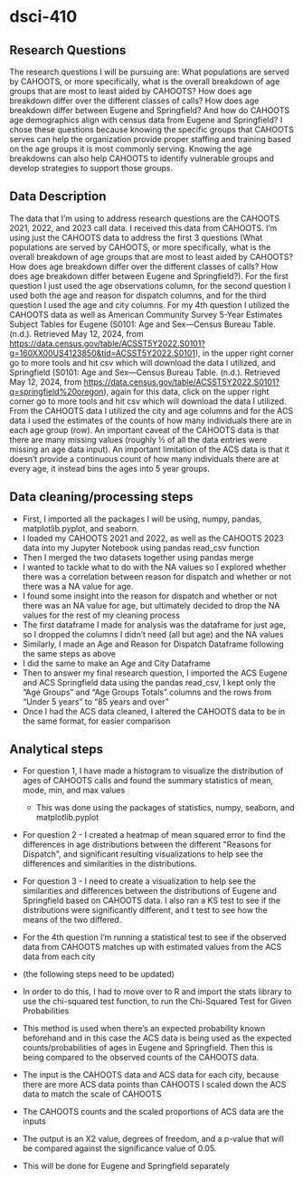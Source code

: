 # dsci-410

## Research Questions

The research questions I will be pursuing are: What populations are served by CAHOOTS, or more specifically, what is the overall breakdown of age groups that are most to least aided by CAHOOTS? How does age breakdown differ over the different classes of calls? How does age breakdown differ between Eugene and Springfield? And how do CAHOOTS age demographics align with census data from Eugene and Springfield? I chose these questions because knowing the specific groups that CAHOOTS serves can help the organization provide proper staffing and training based on the age groups it is most commonly serving. Knowing the age breakdowns can also help CAHOOTS to identify vulnerable groups and develop strategies to support those groups. 

## Data Description

The data that I’m using to address research questions are the CAHOOTS 2021, 2022, and 2023 call data. I received this data from CAHOOTS. I’m using just the CAHOOTS data to address the first 3 questions (What populations are served by CAHOOTS, or more specifically, what is the overall breakdown of age groups that are most to least aided by CAHOOTS? How does age breakdown differ over the different classes of calls? How does age breakdown differ between Eugene and Springfield?). For the first question I just used the age observations column, for the second question I used both the age and reason for dispatch columns, and for the third question I used the age and city columns. For my 4th question I utilized the CAHOOTS data as well as American Community Survey 5-Year Estimates Subject Tables for Eugene (S0101: Age and Sex—Census Bureau Table. (n.d.). Retrieved May 12, 2024, from https://data.census.gov/table/ACSST5Y2022.S0101?g=160XX00US4123850&tid=ACSST5Y2022.S0101), in the upper right corner go to more tools and hit csv which will download the data I utilized, and Springfield (S0101: Age and Sex—Census Bureau Table. (n.d.). Retrieved May 12, 2024, from https://data.census.gov/table/ACSST5Y2022.S0101?q=springfield%20oregon), again for this data, click on the upper right corner go to more tools and hit csv which will download the data I utilized. From the CAHOOTS data I utilized the city and age columns and for the ACS data I used the estimates of the counts of how many individuals there are in each age group (row). An important caveat of the CAHOOTS data is that there are many missing values (roughly ½ of all the data entries were missing an age data input). An important limitation of the ACS data is that it doesn’t provide a continuous count of how many individuals there are at every age, it instead bins the ages into 5 year groups.

## Data cleaning/processing steps

- First, I imported all the packages I will be using, numpy, pandas, matplotlib.pyplot, and seaborn. 
- I loaded my CAHOOTS 2021 and 2022, as well as the CAHOOTS 2023 data into my Jupyter Notebook using pandas read_csv function
- Then I merged the two datasets together using pandas merge
- I wanted to tackle what to do with the NA values so I explored whether there was a correlation between reason for dispatch and whether or not there was a NA value for age.
- I found some insight into the reason for dispatch and whether or not there was an NA value for age, but ultimately decided to drop the NA values for the rest of my cleaning process
- The first dataframe I made for analysis was the dataframe for just age, so I dropped the columns I didn’t need (all but age) and the NA values
- Similarly, I made an Age and Reason for Dispatch Dataframe following the same steps as above
- I did the same to make an Age and City Dataframe 
- Then to answer my final research question, I imported the ACS Eugene and ACS Springfield data using the pandas read_csv, I kept only the “Age Groups” and “Age Groups Totals” columns and the rows from “Under 5 years” to “85 years and over” 
- Once I had the ACS data cleaned, I altered the CAHOOTS data to be in the same format, for easier comparison 

## Analytical steps
- For question 1, I have made a histogram to visualize the distribution of ages of CAHOOTS calls and found the summary statistics of mean, mode, min, and max values
     - This was done using the packages of statistics, numpy, seaborn, and matplotlib.pyplot
- For question 2 - I created a heatmap of mean squared error to find the differences in age distributions between the different "Reasons for Dispatch", and significant resulting visualizations to help see the differences and similarities in the distributions.
- For question 3 - I need to create a visualization to help see the similarities and differences between the distributions of Eugene and Springfield based on CAHOOTS data. I also ran a KS test to see if the distributions were significantly different, and t test to see how the means of the two differed.
- For the 4th question I’m running a statistical test to see if the observed data from CAHOOTS matches up with estimated values from the ACS data from each city

- (the following steps need to be updated) 
- In order to do this, I had to move over to R and import the stats library to use the chi-squared test function, to run the Chi-Squared Test for Given Probabilities
- This method is used when there’s an expected probability known beforehand and in this case the ACS data is being used as the expected counts/probabilities of ages in Eugene and Springfield. Then this is being compared to the observed counts of the CAHOOTS data. 
- The input is the CAHOOTS data and ACS data for each city, because there are more ACS data points than CAHOOTS I scaled down the ACS data to match the scale of CAHOOTS
- The CAHOOTS counts and the scaled proportions of ACS data are the inputs
- The output is an X2 value, degrees of freedom, and a p-value that will be compared against the significance value of 0.05. 
- This will be done for Eugene and Springfield separately 



